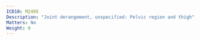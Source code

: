 ```yaml
---
ICD10: M2495
Description: "Joint derangement, unspecified: Pelvic region and thigh"
Matters: No
Weight: 0
---
```


